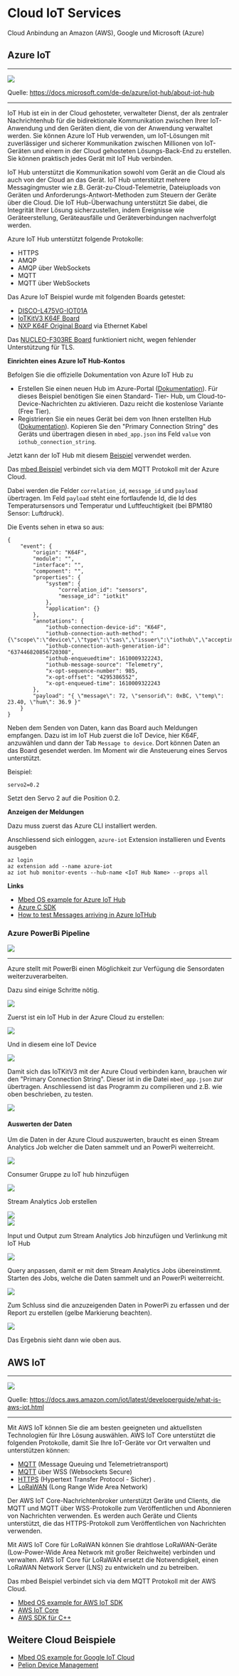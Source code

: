 Cloud IoT Services
==================

Cloud Anbindung an Amazon (AWS), Google und Microsoft (Azure)

## Azure IoT
***

![](images/azure-iot.png)

Quelle: https://docs.microsoft.com/de-de/azure/iot-hub/about-iot-hub
- - - 

IoT Hub ist ein in der Cloud gehosteter, verwalteter Dienst, der als zentraler Nachrichtenhub für die bidirektionale Kommunikation zwischen Ihrer IoT-Anwendung und den Geräten dient, die von der Anwendung verwaltet werden. Sie können Azure IoT Hub verwenden, um IoT-Lösungen mit zuverlässiger und sicherer Kommunikation zwischen Millionen von IoT-Geräten und einem in der Cloud gehosteten Lösungs-Back-End zu erstellen. Sie können praktisch jedes Gerät mit IoT Hub verbinden.

IoT Hub unterstützt die Kommunikation sowohl vom Gerät an die Cloud als auch von der Cloud an das Gerät. IoT Hub unterstützt mehrere Messagingmuster wie z.B. Gerät-zu-Cloud-Telemetrie, Dateiuploads von Geräten und Anforderungs-Antwort-Methoden zum Steuern der Geräte über die Cloud. Die IoT Hub-Überwachung unterstützt Sie dabei, die Integrität Ihrer Lösung sicherzustellen, indem Ereignisse wie Geräteerstellung, Geräteausfälle und Geräteverbindungen nachverfolgt werden.

Azure IoT Hub unterstützt folgende Protokolle:
* HTTPS
* AMQP
* AMQP über WebSockets
* MQTT
* MQTT über WebSockets

Das Azure IoT Beispiel wurde mit folgenden Boards getestet:
* [DISCO-L475VG-IOT01A](https://github.com/iotkitv3/intro/tree/main/hw#disco-l475vg-iot01a)
* [IoTKitV3 K64F Board](https://github.com/iotkitv3/iotkit#iotkitv3-k64f)
* [NXP K64F Original Board](https://os.mbed.com/platforms/FRDM-K64F/) via Ethernet Kabel

Das [NUCLEO-F303RE Board](https://github.com/iotkitv3/iotkit#nucleo-f303re) funktioniert nicht, wegen fehlender Unterstützung für TLS.

**Einrichten eines Azure IoT Hub-Kontos**

Befolgen Sie die offizielle Dokumentation von Azure IoT Hub zu

* Erstellen Sie einen neuen Hub im Azure-Portal ([Dokumentation](https://docs.microsoft.com/en-us/azure/iot-hub/iot-hub-create-through-portal#create-an-iot-hub)). Für dieses Beispiel benötigen Sie einen Standard- Tier- Hub, um Cloud-to-Device-Nachrichten zu aktivieren. Dazu reicht die kostenlose Variante (Free Tier).
* Registrieren Sie ein neues Gerät bei dem von Ihnen erstellten Hub ([Dokumentation](https://docs.microsoft.com/en-us/azure/iot-hub/iot-hub-create-through-portal#register-a-new-device-in-the-iot-hub)). Kopieren Sie den "Primary Connection String" des Geräts und übertragen diesen in `mbed_app.json` ins Feld `value` von `iothub_connection_string`.

Jetzt kann der IoT Hub mit diesem [Beispiel](main.cpp) verwendet werden.

Das [mbed Beispiel](main.cpp) verbindet sich via dem MQTT Protokoll mit der Azure Cloud. 

Dabei werden die Felder `correlation_id`, `message_id` und `payload` übertragen. Im Feld `payload` steht eine fortlaufende Id, die Id des Temperatursensors und Temperatur und Luftfeuchtigkeit (bei BPM180 Sensor: Luftdruck).

Die Events sehen in etwa so aus:

    {
        "event": {
            "origin": "K64F",
            "module": "",
            "interface": "",
            "component": "",
            "properties": {
                "system": {
                    "correlation_id": "sensors",
                    "message_id": "iotkit"
                },
                "application": {}
            },
            "annotations": {
                "iothub-connection-device-id": "K64F",
                "iothub-connection-auth-method": "{\"scope\":\"device\",\"type\":\"sas\",\"issuer\":\"iothub\",\"acceptingIpFilterRule\":null}",
                "iothub-connection-auth-generation-id": "637446820856720308",
                "iothub-enqueuedtime": 1610009322243,
                "iothub-message-source": "Telemetry",
                "x-opt-sequence-number": 985,
                "x-opt-offset": "4295386552",
                "x-opt-enqueued-time": 1610009322243
            },
            "payload": "{ \"message\": 72, \"sensorid\": 0xBC, \"temp\": 23.40, \"hum\": 36.9 }"
        }
    }

Neben dem Senden von Daten, kann das Board auch Meldungen empfangen. Dazu ist im IoT Hub zuerst die IoT Device, hier K64F, anzuwählen und dann der Tab `Message to device`. Dort können Daten an das Board gesendet werden. Im Moment wir die Ansteuerung eines Servos unterstützt.

Beispiel:

    servo2=0.2
        
Setzt den Servo 2 auf die Position 0.2.

**Anzeigen der Meldungen**

Dazu muss zuerst das Azure CLI installiert werden.

Anschliessend sich einloggen, `azure-iot` Extension installieren und Events ausgeben

    az login
    az extension add --name azure-iot
    az iot hub monitor-events --hub-name <IoT Hub Name> --props all

**Links**
* [Mbed OS example for Azure IoT Hub](https://github.com/ARMmbed/mbed-os-example-for-azure)
* [Azure C SDK](https://github.com/Azure/azure-iot-sdk-c)
* [How to test Messages arriving in Azure IoTHub](https://stackoverflow.com/questions/35381303/how-to-test-messages-arriving-in-azure-iothub)

### Azure PowerBi Pipeline

![](images/azure-pipeline.png)

- - - 

Azure stellt mit PowerBi einen Möglichkeit zur Verfügung die Sensordaten weiterzuverarbeiten.

Dazu sind einige Schritte nötig.

![](images/azure-hub.png)

Zuerst ist ein IoT Hub in der Azure Cloud zu erstellen:

![](images/azure-iotdevice.png)

Und in diesem eine IoT Device

![](images/azure-key.png)

Damit sich das IoTKitV3 mit der Azure Cloud verbinden kann, brauchen wir den "Primary Connection String". Dieser ist in die Datei `mbed_app.json` zur übertragen.
Anschliessend ist das Programm zu compilieren und z.B. wie oben beschrieben, zu testen.

![](images/azure-connect.png)

#### Auswerten der Daten 

Um die Daten in der Azure Cloud auszuwerten, braucht es einen Stream Analytics Job welcher die Daten sammelt und an PowerPi weiterreicht.

![](images/13.PNG) 

Consumer Gruppe zu IoT hub hinzufügen

![](images/14.PNG)  

Stream Analytics Job erstellen

![](images/15.PNG)  
![](images/16.PNG) 

Input und Output zum Stream Analytics Job hinzufügen und Verlinkung mit IoT Hub

![](images/17.PNG)  

Query anpassen, damit er mit dem Stream Analytics Jobs übereinstimmt. Starten des Jobs, welche die Daten sammelt und an PowerPi weiterreicht.

![](images/18.PNG)  

Zum Schluss sind die anzuzeigenden Daten in PowerPi zu erfassen und der Report zu erstellen (gelbe Markierung beachten).

![](images/19.PNG)  

Das Ergebnis sieht dann wie oben aus.

## AWS IoT
***

![](images/aws-iot.png)

Quelle: https://docs.aws.amazon.com/iot/latest/developerguide/what-is-aws-iot.html
- - -


Mit AWS IoT können Sie die am besten geeigneten und aktuellsten Technologien für Ihre Lösung auswählen. AWS IoT Core unterstützt die folgenden Protokolle, damit Sie Ihre IoT-Geräte vor Ort verwalten und unterstützen können:

* [MQTT](https://docs.aws.amazon.com/iot/latest/developerguide/mqtt.html) (Message Queuing und Telemetrietransport)
* [MQTT](https://docs.aws.amazon.com/iot/latest/developerguide/mqtt.html) über WSS (Websockets Secure)
* [HTTPS](https://docs.aws.amazon.com/iot/latest/developerguide/http.html) (Hypertext Transfer Protocol - Sicher) .
* [LoRaWAN](https://docs.aws.amazon.com/iot/latest/developerguide/connect-iot-lorawan.html) (Long Range Wide Area Network)

Der AWS IoT Core-Nachrichtenbroker unterstützt Geräte und Clients, die MQTT und MQTT über WSS-Protokolle zum Veröffentlichen und Abonnieren von Nachrichten verwenden. Es werden auch Geräte und Clients unterstützt, die das HTTPS-Protokoll zum Veröffentlichen von Nachrichten verwenden.

Mit AWS IoT Core für LoRaWAN können Sie drahtlose LoRaWAN-Geräte (Low-Power-Wide Area Network mit großer Reichweite) verbinden und verwalten. AWS IoT Core für LoRaWAN ersetzt die Notwendigkeit, einen LoRaWAN Network Server (LNS) zu entwickeln und zu betreiben.

Das mbed Beispiel verbindet sich via dem MQTT Protokoll mit der AWS Cloud.

* [Mbed OS example for AWS IoT SDK](https://github.com/ARMmbed/mbed-os-example-for-aws)
* [AWS IoT Core](https://aws.amazon.com/de/iot-core/)
* [AWS SDK für C++](https://aws.amazon.com/de/sdk-for-cpp/)

## Weitere Cloud Beispiele

* [Mbed OS example for Google IoT Cloud](https://github.com/ARMmbed/mbed-os-example-for-google-iot-cloud)
* [Pelion Device Management](https://github.com/ARMmbed/mbed-os-example-pelion)



